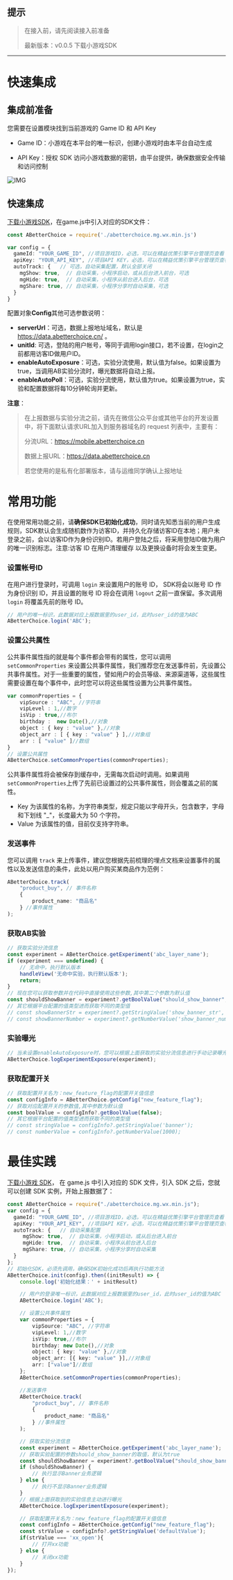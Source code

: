## 提示

> 在接入前，请先阅读接入前准备
>
> 最新版本：v0.0.5 下载小游戏SDK

------

# 快速集成

## 集成前准备

您需要在设置模块找到当前游戏的 Game ID 和 API Key

- Game ID：小游戏在本平台的唯一标识，创建小游戏时由本平台自动生成

- API Key：授权 SDK 访问小游戏数据的密钥，由平台提供，确保数据安全传输和访问控制

![IMG](https://cdn.abetterchoice.cn/static/cms/4eb92c5def.png)

## 快速集成

[下载小游戏SDK](https://github.com/ABetterChoice/mp-sdk/archive/refs/heads/master.zip)，在game.js中引入对应的SDK文件：

```typescript
const ABetterChoice = require('./abetterchoice.mg.wx.min.js')
```

```typescript
var config = {
  gameId: "YOUR_GAME_ID", //项目游戏ID，必选，可以在精益优策引擎平台管理页查看
  apiKey: "YOUR_API_KEY", //项目API KEY，必选，可以在精益优策引擎平台管理页查看
  autoTrack: {   // 可选，自动采集配置，默认全部关闭
    mgShow: true,  // 自动采集，小程序启动，或从后台进入前台，可选
    mgHide: true,  // 自动采集，小程序从前台进入后台，可选
    mgShare: true, // 自动采集，小程序分享时自动采集，可选
  }
}
```

配置对象**Config**其他可选参数说明：

- **serverUrl**：可选，数据上报地址域名，默认是 https://data.abetterchoice.cn/ 。
- **unitId**: 可选，登陆的用户帐号，等同于调用login接口，若不设置，在login之前都用访客ID做用户ID。
- **enableAutoExposure**：可选，实验分流使用，默认值为false。如果设置为true，当调用AB实验分流时，曝光数据将自动上报。
- **enableAutoPoll**：可选，实验分流使用，默认值为true。如果设置为true，实验和配置数据将每10分钟轮询并更新。

**注意**：

> 在上报数据与实验分流之前，请先在微信公众平台或其他平台的开发设置中，将下面默认请求URL加入到服务器域名的 request 列表中，主要有：
>
> 分流URL：https://mobile.abetterchoice.cn
>
> 数据上报URL：https://data.abetterchoice.cn
>
> 若您使用的是私有化部署版本，请与运维同学确认上报地址

# 常用功能

在使用常用功能之前，请**确保SDK已初始化成功**，同时请先知悉当前的用户生成规则，SDK默认会生成随机数作为访客ID，并持久化存储访客ID在本地；用户未登录之前，会以访客ID作为身份识别ID。若用户登陆之后，将采用登陆ID做为用户的唯一识别标志。注意:访客 ID 在用户清理缓存 以及更换设备时将会发生变更。

### 设置帐号ID

在用户进行登录时，可调用 `login` 来设置用户的账号 ID， SDK将会以账号 ID 作为身份识别 ID，并且设置的账号 ID 将会在调用 `logout` 之前一直保留。多次调用 `login` 将覆盖先前的账号 ID。

```typescript
// 用户的唯一标识，此数据对应上报数据里的user_id，此时user_id的值为ABC
ABetterChoice.login('ABC');
```

### 设置公共属性

公共事件属性指的就是每个事件都会带有的属性，您可以调用 `setCommonProperties` 来设置公共事件属性，我们推荐您在发送事件前，先设置公共事件属性。对于一些重要的属性，譬如用户的会员等级、来源渠道等，这些属性需要设置在每个事件中，此时您可以将这些属性设置为公共事件属性。

```typescript
var commonProperties = {
    vipSource : "ABC", //字符串
    vipLevel : 1,//数字
    isVip : true,//布尔
    birthday :  new Date(),//对象
    object : { key : "value" },//对象
    object_arr : [ { key : "value" } ],//对象组
    arr : [ "value" ]//数组
}
// 设置公共属性
ABetterChoice.setCommonProperties(commonProperties);
```

公共事件属性将会被保存到缓存中，无需每次启动时调用。如果调用 `setCommonProperties`上传了先前已设置过的公共事件属性，则会覆盖之前的属性。

- Key 为该属性的名称，为字符串类型，规定只能以字母开头，包含数字，字母和下划线 "_"，长度最大为 50 个字符。
- Value 为该属性的值，目前仅支持字符串。

### 发送事件

您可以调用 `track` 来上传事件，建议您根据先前梳理的埋点文档来设置事件的属性以及发送信息的条件，此处以用户购买某商品作为范例：

```typescript
ABetterChoice.track(
    "product_buy", // 事件名称
    {
		product_name: "商品名"
    } //事件属性
);
```

### 获取AB实验

```typescript
// 获取实验分流信息
const experiment = ABetterChoice.getExperiment('abc_layer_name');
if (experiment === undefined) {
	// 无命中，执行默认版本
	handleView('无命中实验，执行默认版本');
	return;
}
// 现在您可以获取参数并在代码中直接使用这些参数,其中第二个参数为默认值
const shouldShowBanner = experiment?.getBoolValue("should_show_banner", true);
// 其它根据平台配置的值类型进而获取不同的类型值
// const showBannerStr = experiment?.getStringValue('show_banner_str', 'banner');
// const showBannerNumber = experiment?.getNumberValue('show_banner_number', 1000);
```

### 实验曝光

```typescript
// 当未设置enableAutoExposure时，您可以根据上面获取的实验分流信息进行手动记录曝光
ABetterChoice.logExperimentExposure(experiment);
```

### 获取配置开关

```typescript
// 获取配置开关名为：new_feature_flag的配置开关值信息
const configInfo = ABetterChoice.getConfig("new_feature_flag");
// 获取对应配置开关的参数值,其中参数为默认值
const boolValue = configInfo?.getBoolValue(false);
// 其它根据平台配置的值类型进而获取不同的类型值
// const stringValue = configInfo?.getStringValue('banner');
// const numberValue = configInfo?.getNumberValue(1000);
```

# 最佳实践

[下载小游戏 SDK](https://github.com/ABetterChoice/mp-sdk/archive/refs/heads/master.zip)， 在 game.js 中引入对应的 SDK 文件，引入 SDK 之后，您就可以创建 SDK 实例，开始上报数据了：

```typescript
const ABetterChoice = require("./abetterchoice.mg.wx.min.js");
var config = {
  gameId: "YOUR_GAME_ID", //项目游戏ID，必选，可以在精益优策引擎平台管理页查看
  apiKey: "YOUR_API_KEY", //项目API KEY，必选，可以在精益优策引擎平台管理页查看
  autoTrack: {   // 自动采集配置
     mgShow: true,  // 自动采集，小程序启动，或从后台进入前台
     mgHide: true,  // 自动采集，小程序从前台进入后台
     mgShare: true, // 自动采集，小程序分享时自动采集
  }
};
// 初始化SDK，必须先调用，确保SDK初始化成功后再执行功能方法
ABetterChoice.init(config).then((initResult) => {
    console.log('初始化结果：' + initResult)

    // 用户的登录唯一标识，此数据对应上报数据里的user_id，此时user_id的值为ABC
    ABetterChoice.login('ABC');

    // 设置公共事件属性
    var commonProperties = {
        vipSource: "ABC", //字符串
        vipLevel: 1,//数字
        isVip: true,//布尔
        birthday: new Date(),//对象
        object: { key: "value" },//对象
        object_arr: [{ key: "value" }],//对象组
        arr: ["value"]//数组
    };
    ABetterChoice.setCommonProperties(commonProperties);

    //发送事件
    ABetterChoice.track(
        "product_buy", // 事件名称
        {
            product_name: "商品名"
        } //事件属性
    );

    // 获取实验分流信息
    const experiment = ABetterChoice.getExperiment('abc_layer_name');
    // 获取实验配置的参数should_show_banner的取值，默认为true
    const shouldShowBanner = experiment?.getBoolValue("should_show_banner", true);
    if (shouldShowBanner) {
        // 执行显示Banner业务逻辑
    } else {
        // 执行不显示Banner业务逻辑
    }
    // 根据上面获取到的实验信息主动进行曝光
    ABetterChoice.logExperimentExposure(experiment);

    // 获取配置开关名为：new_feature_flag的配置开关值信息
    const configInfo = ABetterChoice.getConfig("new_feature_flag");
    const strValue = configInfo?.getStringValue('defaultValue');
    if(strValue === 'xx_open'){
        // 打开xx功能
    } else {
        // 关闭xx功能
    }
});
```
